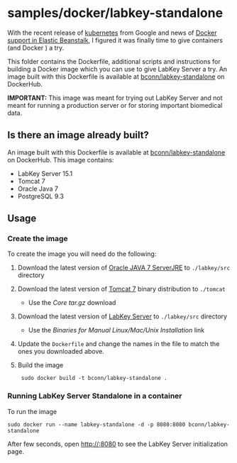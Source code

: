 samples/docker/labkey-standalone
==========

With the recent release of [kubernetes](https://github.com/GoogleCloudPlatform/kubernetes) from Google and news of [Docker support in Elastic Beanstalk](http://aws.amazon.com/about-aws/whats-new/2014/04/23/aws-elastic-beanstalk-adds-docker-support/), I figured it was finally time to give containers (and Docker ) a try. 

This folder contains the Dockerfile, additional scripts and instructions for building a Docker image which you can use to give LabKey Server a try. An image built with this Dockerfile is available at [bconn/labkey-standalone](https://registry.hub.docker.com/u/bconn/labkey-standalone/) on DockerHub.

**IMPORTANT:** This image was meant for trying out LabKey Server and not meant for running a production server or for storing important biomedical data. 


## Is there an image already built? 

An image built with this Dockerfile is available at [bconn/labkey-standalone](https://registry.hub.docker.com/u/bconn/labkey-standalone/) on DockerHub. This image contains: 

* LabKey Server 15.1
* Tomcat 7
* Oracle Java 7
* PostgreSQL 9.3 



## Usage 

### Create the image
To create the image you will need do the following:

1. Download the latest version of [Oracle JAVA 7 ServerJRE](http://www.oracle.com/technetwork/java/javase/downloads/server-jre7-downloads-1931105.html) to `./labkey/src` directory 
1. Download the latest version of [Tomcat 7](http://tomcat.apache.org/download-70.cgi) binary distribution to `./tomcat`
    * Use the _Core tar.gz_ download
1. Download the latest version of [LabKey Server](http://labkey.com/download-labkey-server) to `./labkey/src` directory
    * Use the _Binaries for Manual Linux/Mac/Unix Installation_ link
1. Update the `Dockerfile` and change the names in the file to match the ones you downloaded above.
1. Build the image 
        
        sudo docker build -t bconn/labkey-standalone .


### Running LabKey Server Standalone in a container

To run the image 

    sudo docker run --name labkey-standalone -d -p 8080:8080 bconn/labkey-standalone


After few seconds, open [http://<host>:8080](http://<host>:8080) to see the LabKey Server initialization page.




